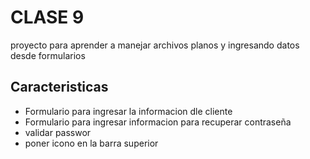 # CLASE 9

proyecto para aprender a manejar archivos planos y ingresando datos desde formularios


## Caracteristicas
* Formulario para ingresar la informacion dle cliente
* Formulario para ingresar informacion para recuperar contraseña
* validar passwor
* poner icono en la barra superior